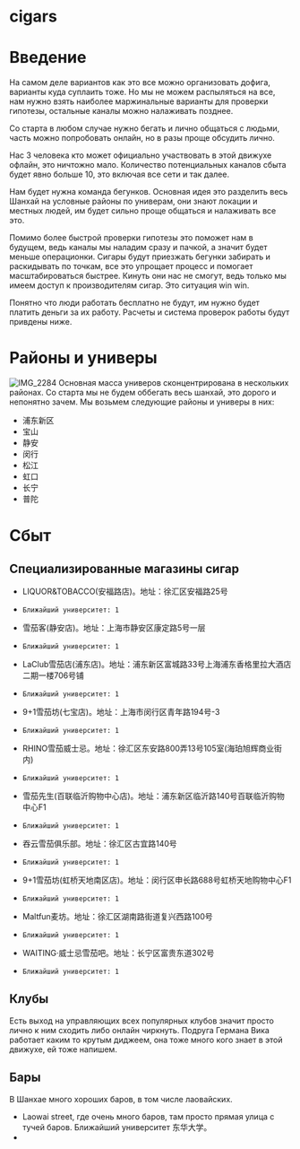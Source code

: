 # cigars

# Введение

На самом деле вариантов как это все можно организовать дофига, варианты куда суплаить тоже. Но мы не можем распыляться на все, нам нужно взять наиболее маржинальные варианты для проверки гипотезы, остальные каналы можно налаживать позднее. 

Со старта в любом случае нужно бегать и лично общаться с людьми, часть можно попробовать онлайн, но в разы проще обсудить лично. 

Нас 3 человека кто может официально участвовать в этой движухе офлайн, это ничтожно мало. Количество потенциальных каналов сбыта будет явно больше 10, это включая все сети и так далее. 

Нам будет нужна команда бегунков. Основная идея это разделить весь Шанхай на условные районы по универам, они знают локации и местных людей, им будет сильно проще общаться и налаживать все это. 

Помимо более быстрой проверки гипотезы это поможет нам в будущем, ведь каналы мы наладим сразу и пачкой, а значит будет меньше операционки. Сигары будут приезжать бегунки забирать и раскидывать по точкам, все это упрощает процесс и помогает масштабироваться быстрее. Кинуть они нас не смогут, ведь только мы имеем доступ к производителям сигар. Это ситуация win win. 

Понятно что люди работать бесплатно не будут, им нужно будет платить деньги за их работу. Расчеты и система проверок работы будут привдены ниже. 

# Районы и универы
![IMG_2284](https://github.com/frozosea/cigars/assets/99795132/3a3fba5c-d705-4119-96df-ace265ff529e)
Основная масса универов сконцентрирована в нескольких районах. Со старта мы не будем оббегать весь шанхай, это дорого и непонятно зачем. Мы возьмем следующие районы и универы в них:

- 浦东新区
- 宝山
- 静安
- 闵行
- 松江
- 虹口
- 长宁
- 普陀

# Сбыт

## Специализированные магазины сигар

- LIQUOR\&TOBACCO(安福路店)。地址：徐汇区安福路25号
-     Ближайший университет: 1
- 雪茄客(静安店)。地址：上海市静安区康定路5号一层
-     Ближайший университет: 1
- LaClub雪茄店(浦东店)。地址：浦东新区富城路33号上海浦东香格里拉大酒店二期一楼706号铺
-     Ближайший университет: 1
- 9+1雪茄坊(七宝店)。地址：上海市闵行区青年路194号-3
-     Ближайший университет: 1
- RHINO雪茄威士忌。地址：徐汇区东安路800弄13号105室(海珀旭辉商业街内)
-     Ближайший университет: 1
- 雪茄先生(百联临沂购物中心店)。地址：浦东新区临沂路140号百联临沂购物中心F1
-     Ближайший университет: 1
- 吞云雪茄俱乐部。地址：徐汇区古宜路140号
-     Ближайший университет: 1
- 9+1雪茄坊(虹桥天地南区店)。地址：闵行区申长路688号虹桥天地购物中心F1
-     Ближайший университет: 1
- Maltfun麦坊。地址：徐汇区湖南路街道复兴西路100号
-     Ближайший университет: 1
- WAITING·威士忌雪茄吧。地址：长宁区富贵东道302号
-     Ближайший университет: 1

## Клубы

Есть выход на управляющих всех популярных клубов значит просто лично к ним сходить либо онлайн чиркнуть. Подруга Германа Вика работает каким то крутым диджеем, она тоже много кого знает в этой движухе, ей тоже напишем. 

## Бары

В Шанхае много хороших баров, в том числе лаовайских. 

- Laowai street, где очень много баров, там просто прямая улица с тучей баров. Ближайший университет 东华大学。
-  


  
